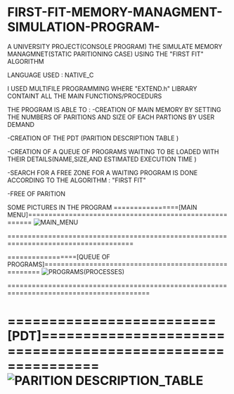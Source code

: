 # FIRST-FIT-MEMORY-MANAGMENT-SIMULATION-PROGRAM-
A UNIVERSITY PROJECT(CONSOLE PROGRAM) THE SIMULATE MEMORY MANAGMNET(STATIC PARITIONING CASE) USING THE "FIRST FIT" ALGORITHM

LANGUAGE USED : NATIVE_C

I USED MULTIFILE PROGRAMMING WHERE "EXTEND.h" LIBRARY CONTAINT ALL THE MAIN FUNCTIONS/PROCEDURS 

THE PROGRAM IS ABLE TO :
-CREATION OF MAIN MEMORY BY SETTING THE NUMBERS OF PARITIONS AND SIZE OF EACH PARTIONS BY USER DEMAND 

-CREATION OF THE PDT (PARITION DESCRIPTION TABLE )

-CREATION OF A QUEUE OF PROGRAMS WAITING TO BE LOADED WITH THEIR DETAILS(NAME,SIZE,AND ESTIMATED EXECUTION TIME )

-SEARCH FOR A FREE ZONE FOR A WAITING PROGRAM IS DONE ACCORDING TO THE ALGORITHM : "FIRST FIT" 

-FREE OF PARITION 


SOME PICTURES IN THE PROGRAM 
================[MAIN MENU]=======================================================
![MAIN_MENU](https://user-images.githubusercontent.com/92222814/221378485-d1f2f4bb-970c-419c-a9c8-793f6b2dbf9d.png)



=====================================================================================

=================[QUEUE OF PROGRAMS]=====================================================
![PROGRAMS(PROCESSES)](https://user-images.githubusercontent.com/92222814/221378493-7d7472c1-0f1f-4fad-8870-9a6d7461ac11.png)

=========================================================================================

=========================[PDT]===========================================================
![PARITION DESCRIPTION_TABLE](https://user-images.githubusercontent.com/92222814/221378530-0b2e6eac-c5f9-45ae-a652-f396ef48a7f5.png)
========================================================================================

